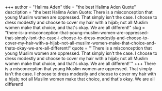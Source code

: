 +++
author = "Halima Aden"
title = "the best Halima Aden Quote"
description = "the best Halima Aden Quote: There is a misconception that young Muslim women are oppressed. That simply isn't the case. I choose to dress modestly and choose to cover my hair with a hijab; not all Muslim women make that choice, and that's okay. We are all different!"
slug = "there-is-a-misconception-that-young-muslim-women-are-oppressed-that-simply-isnt-the-case-i-choose-to-dress-modestly-and-choose-to-cover-my-hair-with-a-hijab-not-all-muslim-women-make-that-choice-and-thats-okay-we-are-all-different!"
quote = '''There is a misconception that young Muslim women are oppressed. That simply isn't the case. I choose to dress modestly and choose to cover my hair with a hijab; not all Muslim women make that choice, and that's okay. We are all different!'''
+++
There is a misconception that young Muslim women are oppressed. That simply isn't the case. I choose to dress modestly and choose to cover my hair with a hijab; not all Muslim women make that choice, and that's okay. We are all different!
